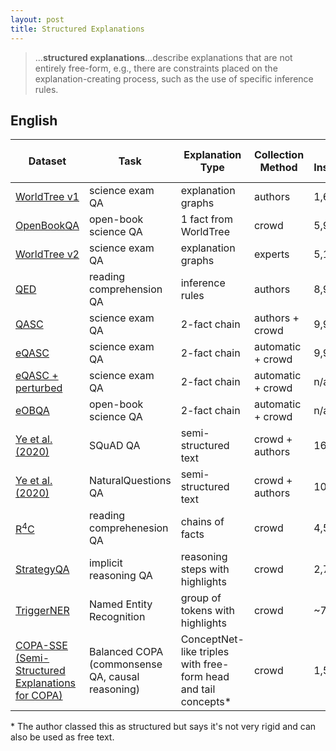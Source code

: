 ```yaml
---
layout: post
title: Structured Explanations
---
```


> ...**structured explanations**...describe explanations that are not entirely free-form, e.g., there are constraints placed on the explanation-creating process, such as the use of specific inference rules.

## English

| Dataset                                                    | Task                     | Explanation Type | Collection Method | # Instances | # Explanations per Instance | Total # Annotators |
|------------------------------------------------------------|--------------------------|-------------------------|-------------------|---------------------|-------------------------------------|----------------------------|
[WorldTree v1](https://www.aclweb.org/anthology/L18-1433/) | science exam QA | explanation graphs | authors | 1,680 | 1 | 4 | 
[OpenBookQA](https://www.aclweb.org/anthology/D18-1260/) | open-book science QA | 1 fact from WorldTree  | crowd | 5,957 | 1 | n/a |
[WorldTree v2](https://www.aclweb.org/anthology/2020.lrec-1.671/) | science exam QA | explanation graphs | experts |5,100 | 1 | n/a | 
[QED](https://arxiv.org/pdf/2009.06354.pdf) | reading comprehension QA | inference rules | authors | 8,991 | 1 | 3 |
[QASC](https://arxiv.org/pdf/1910.11473.pdf) | science exam QA | 2-fact chain | authors + crowd | 9,980 | 1 | 62 |
[eQASC](https://www.aclweb.org/anthology/2020.emnlp-main.10/) | science exam QA | 2-fact chain | automatic + crowd | 9,980 | ~10 | n/a | 
[eQASC + perturbed](https://www.aclweb.org/anthology/2020.emnlp-main.10/) | science exam QA | 2-fact chain | automatic + crowd | n/a | n/a | n/a | 
[eOBQA](https://www.aclweb.org/anthology/2020.emnlp-main.10/) | open-book science QA | 2-fact chain | automatic + crowd | n/a | n/a | n/a |
[Ye et al. (2020)](https://www.aclweb.org/anthology/2020.findings-emnlp.145/) | SQuAD QA | semi-structured text | crowd + authors | 164 | 1 | n/a | 
[Ye et al. (2020)](https://www.aclweb.org/anthology/2020.findings-emnlp.145/) | NaturalQuestions QA | semi-structured text | crowd + authors | 109 | 1 | n/a |
[R<sup>4</sup>C](https://www.aclweb.org/anthology/2020.acl-main.602/) | reading comprehenesion QA | chains of facts | crowd | 4,588 | 3 | 45 | 
[StrategyQA](https://arxiv.org/pdf/2101.02235.pdf) | implicit reasoning QA | reasoning steps with highlights | crowd | 2,780 | 3 | 54 |  
[TriggerNER](https://arxiv.org/abs/2004.07493) | Named Entity Recognition | group of tokens with highlights | crowd | ~7K | 2 | 3 |
[COPA-SSE (Semi-Structured Explanations for COPA)](https://github.com/a-brassard/copa-sse) | Balanced COPA (commonsense QA, causal reasoning) | ConceptNet-like triples with free-form head and tail concepts\* | crowd | 1,500 | 4-9 (9747 total) |  N/A |

\* The author classed this as structured but says it's not very rigid and can also be used as free text.
